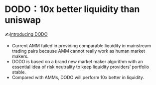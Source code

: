 # DODO：10x better liquidity than uniswap

✍️[Introducing DODO](https://medium.com/@dodo.in.the.zoo/introducing-dodo-10x-better-liquidity-than-uniswap-852ce2137c57)

- Current AMM failed in providing comparable liquidity in mainstream trading pairs because AMM cannot really work as human market makers.
- DODO is based on a brand new market maker algorithm with an essential idea of risk neutrality to keep liquidity providers’ portfolio stable.
- Compared with AMMs, DODO will perform 10x better in liquidity.
